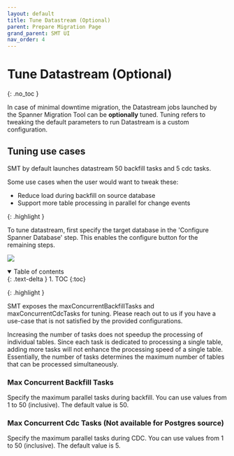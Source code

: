 ```yaml
---
layout: default
title: Tune Datastream (Optional)
parent: Prepare Migration Page
grand_parent: SMT UI
nav_order: 4
---
```


# Tune Datastream (Optional)
{: .no_toc }

In case of minimal downtime migration, the Datastream jobs launched by the Spanner Migration Tool can be **optionally** tuned. Tuning refers to tweaking the default parameters to run Datastream is a custom configuration.

## Tuning use cases

SMT by default launches datastream 50 backfill tasks and 5 cdc tasks.

Some use cases when the user would want to tweak these:
- Reduce load during backfill on source database
- Support more table processing in parallel for change events


{: .highlight }

To tune datastream, first specify the target database in the 'Configure Spanner Database' step. This enables the configure button for the remaining steps.

![](https://services.google.com/fh/gumdrop/preview/misc/datastream-tuning.png)

<details open markdown="block">
  <summary>
    Table of contents
  </summary>
  {: .text-delta }
1. TOC
{:toc}
</details>

{: .highlight }

SMT exposes the maxConcurrentBackfillTasks and maxConcurrentCdcTasks for tuning. Please reach out to us if you have a use-case that is not satisfied by the provided configurations.


Increasing the number of tasks does not speedup the processing of individual tables. Since each task is dedicated to processing a single table, adding more tasks will not enhance the processing speed of a single table. Essentially, the number of tasks determines the maximum number of tables that can be processed simultaneously.

### Max Concurrent Backfill Tasks
Specify the maximum parallel tasks during backfill. You can use values from 1 to 50 (inclusive). The default value is 50.

### Max Concurrent Cdc Tasks (Not available for Postgres source)
Specify the maximum parallel tasks during CDC. You can use values from 1 to 50 (inclusive). The default value is 5.
